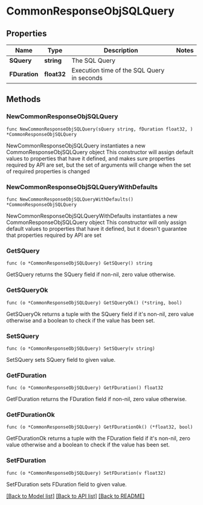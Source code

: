 # CommonResponseObjSQLQuery

## Properties

Name | Type | Description | Notes
------------ | ------------- | ------------- | -------------
**SQuery** | **string** | The SQL Query | 
**FDuration** | **float32** | Execution time of the SQL Query in seconds | 

## Methods

### NewCommonResponseObjSQLQuery

`func NewCommonResponseObjSQLQuery(sQuery string, fDuration float32, ) *CommonResponseObjSQLQuery`

NewCommonResponseObjSQLQuery instantiates a new CommonResponseObjSQLQuery object
This constructor will assign default values to properties that have it defined,
and makes sure properties required by API are set, but the set of arguments
will change when the set of required properties is changed

### NewCommonResponseObjSQLQueryWithDefaults

`func NewCommonResponseObjSQLQueryWithDefaults() *CommonResponseObjSQLQuery`

NewCommonResponseObjSQLQueryWithDefaults instantiates a new CommonResponseObjSQLQuery object
This constructor will only assign default values to properties that have it defined,
but it doesn't guarantee that properties required by API are set

### GetSQuery

`func (o *CommonResponseObjSQLQuery) GetSQuery() string`

GetSQuery returns the SQuery field if non-nil, zero value otherwise.

### GetSQueryOk

`func (o *CommonResponseObjSQLQuery) GetSQueryOk() (*string, bool)`

GetSQueryOk returns a tuple with the SQuery field if it's non-nil, zero value otherwise
and a boolean to check if the value has been set.

### SetSQuery

`func (o *CommonResponseObjSQLQuery) SetSQuery(v string)`

SetSQuery sets SQuery field to given value.


### GetFDuration

`func (o *CommonResponseObjSQLQuery) GetFDuration() float32`

GetFDuration returns the FDuration field if non-nil, zero value otherwise.

### GetFDurationOk

`func (o *CommonResponseObjSQLQuery) GetFDurationOk() (*float32, bool)`

GetFDurationOk returns a tuple with the FDuration field if it's non-nil, zero value otherwise
and a boolean to check if the value has been set.

### SetFDuration

`func (o *CommonResponseObjSQLQuery) SetFDuration(v float32)`

SetFDuration sets FDuration field to given value.



[[Back to Model list]](../README.md#documentation-for-models) [[Back to API list]](../README.md#documentation-for-api-endpoints) [[Back to README]](../README.md)


